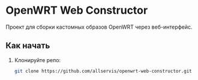 # OpenWRT Web Constructor  
Проект для сборки кастомных образов OpenWRT через веб-интерфейс.  

## Как начать  
1. Клонируйте репо:  
   ```bash  
   git clone https://github.com/allservis/openwrt-web-constructor.git
